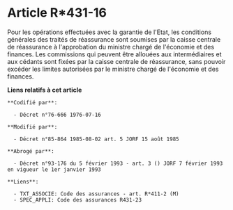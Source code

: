 # Article R*431-16

Pour les opérations effectuées avec la garantie de l'Etat, les conditions générales des traités de réassurance sont soumises
par la caisse centrale de réassurance à l'approbation du ministre chargé de l'économie et des finances. Les commissions qui
peuvent être allouées aux intermédiaires et aux cédants sont fixées par la caisse centrale de réassurance, sans pouvoir
excéder les limites autorisées par le ministre chargé de l'économie et des finances.

**Liens relatifs à cet article**

	**Codifié par**:

	  - Décret n°76-666 1976-07-16

	**Modifié par**:

	  - Décret n°85-864 1985-08-02 art. 5 JORF 15 août 1985

	**Abrogé par**:

	  - Décret n°93-176 du 5 février 1993 - art. 3 () JORF 7 février 1993 en vigueur le 1er janvier 1993

	**Liens**:

	  - TXT_ASSOCIE: Code des assurances - art. R*411-2 (M)
	  - SPEC_APPLI: Code des assurances R431-23
